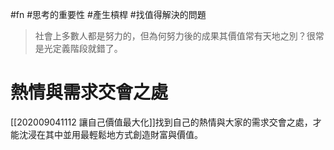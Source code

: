 #fn #思考的重要性 #產生槓桿 #找值得解決的問題 

>社會上多數人都是努力的，但為何努力後的成果其價值常有天地之別？很常是光定義階段就錯了。
>
# 熱情與需求交會之處

[[202009041112 讓自己價值最大化]]找到自己的熱情與大家的需求交會之處，才能沈浸在其中並用最輕鬆地方式創造財富與價值。
